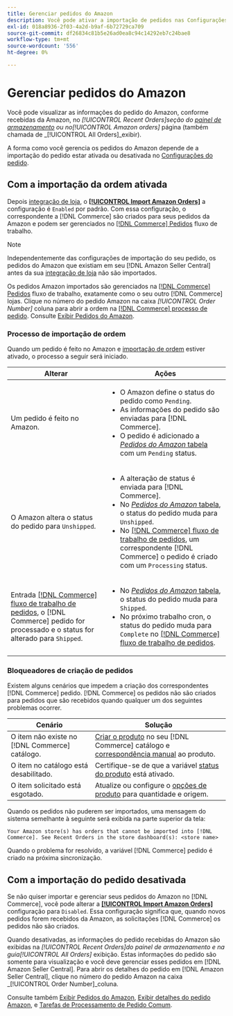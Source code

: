```yaml
---
title: Gerenciar pedidos do Amazon
description: Você pode ativar a importação de pedidos nas Configurações de pedidos para gerenciar mais facilmente os pedidos do Amazon com o administrador do Commerce.
exl-id: 018a8936-2f03-4a2d-b9af-6b72729ca709
source-git-commit: df26834c81b5e26ad0ea8c94c14292eb7c24bae8
workflow-type: tm+mt
source-wordcount: '556'
ht-degree: 0%

---
```


# Gerenciar pedidos do Amazon

Você pode visualizar as informações do pedido do Amazon, conforme recebidas da Amazon, no _[!UICONTROL Recent Orders]_seção do [painel de armazenamento](./amazon-store-dashboard.md) ou no_[!UICONTROL Amazon orders]_ página (também chamada de _[!UICONTROL All Orders]_exibir).

A forma como você gerencia os pedidos do Amazon depende de a importação do pedido estar ativada ou desativada no [Configurações do pedido](./order-settings.md#configure-order-settings).

## Com a importação da ordem ativada

Depois [integração de loja](./store-integration.md), o [**[!UICONTROL Import Amazon Orders]**](./order-settings.md#configure-order-settings) a configuração é `Enabled` por padrão. Com essa configuração, o correspondente a [!DNL Commerce] são criados para seus pedidos da Amazon e podem ser gerenciados no [[!DNL Commerce] Pedidos](https://experienceleague.adobe.com/docs/commerce-admin/stores-sales/order-management/orders/orders.html) fluxo de trabalho.

>[!NOTE]
>
>Independentemente das configurações de importação do seu pedido, os pedidos do Amazon que existiam em seu [!DNL Amazon Seller Central] antes da sua [integração de loja](./store-integration.md) não são importados.

Os pedidos Amazon importados são gerenciados na [[!DNL Commerce] Pedidos](https://experienceleague.adobe.com/docs/commerce-admin/stores-sales/order-management/orders/orders.html) fluxo de trabalho, exatamente como o seu outro [!DNL Commerce] lojas. Clique no número do pedido Amazon na caixa *[!UICONTROL Order Number]* coluna para abrir a ordem na [[!DNL Commerce] processo de pedido](https://experienceleague.adobe.com/docs/commerce-admin/stores-sales/order-management/orders/order-processing.html#process-an-order#order-view-descriptions). Consulte [Exibir Pedidos do Amazon](./amazon-orders-all.md).

### Processo de importação de ordem

Quando um pedido é feito no Amazon e [importação de ordem](./order-settings.md) estiver ativado, o processo a seguir será iniciado.

| Alterar | Ações |
|---|---|
| Um pedido é feito no Amazon. | <ul><li>O Amazon define o status do pedido como `Pending`.</li><li>As informações do pedido são enviadas para [!DNL Commerce].</li><li>O pedido é adicionado a [_Pedidos do Amazon_ tabela](./amazon-orders-all.md) com um `Pending` status.</li></ul> |
| O Amazon altera o status do pedido para `Unshipped`. | <ul><li>A alteração de status é enviada para [!DNL Commerce].</li><li>No [_Pedidos do Amazon_ tabela](./amazon-orders-all.md), o status do pedido muda para `Unshipped`.</li><li>No [[!DNL Commerce] fluxo de trabalho de pedidos](https://experienceleague.adobe.com/docs/commerce-admin/stores-sales/order-management/orders/orders.html), um correspondente [!DNL Commerce] o pedido é criado com um `Processing` status.</li></ul> |
| Entrada [[!DNL Commerce] fluxo de trabalho de pedidos](https://experienceleague.adobe.com/docs/commerce-admin/stores-sales/order-management/orders/orders.html), o [!DNL Commerce] pedido for processado e o status for alterado para `Shipped`. | <ul><li>No [_Pedidos do Amazon_ tabela](./amazon-orders-all.md), o status do pedido muda para `Shipped`.</li><li>No próximo trabalho cron, o status do pedido muda para `Complete` no [[!DNL Commerce] fluxo de trabalho de pedidos](https://experienceleague.adobe.com/docs/commerce-admin/stores-sales/order-management/orders/orders.html).</li></ul> |

### Bloqueadores de criação de pedidos

Existem alguns cenários que impedem a criação dos correspondentes [!DNL Commerce] pedido. [!DNL Commerce] os pedidos não são criados para pedidos que são recebidos quando qualquer um dos seguintes problemas ocorrer.

| Cenário | Solução |
|---|---|
| O item não existe no [!DNL Commerce] catálogo. | [Criar o produto](./creating-assigning-catalog-products.md) no seu [!DNL Commerce] catálogo e [correspondência manual](./creating-assigning-catalog-products.md) ao produto. |
| O item no catálogo está desabilitado. | Certifique-se de que a variável [status do produto](https://experienceleague.adobe.com/docs/commerce-admin/inventory/configuration/product-options.html) está ativado. |
| O item solicitado está esgotado. | Atualize ou configure o [opções de produto](https://experienceleague.adobe.com/docs/commerce-admin/inventory/configuration/product-options.html) para quantidade e origem. |

Quando os pedidos não puderem ser importados, uma mensagem do sistema semelhante à seguinte será exibida na parte superior da tela:

`Your Amazon store(s) has orders that cannot be imported into [!DNL Commerce]. See Recent Orders in the store dashboard(s): <store name>`

Quando o problema for resolvido, a variável [!DNL Commerce] pedido é criado na próxima sincronização.

## Com a importação do pedido desativada

Se não quiser importar e gerenciar seus pedidos do Amazon no [!DNL Commerce], você pode alterar a [**[!UICONTROL Import Amazon Orders]**](./order-settings.md#configure-order-settings) configuração para `Disabled`. Essa configuração significa que, quando novos pedidos forem recebidos da Amazon, as solicitações [!DNL Commerce] os pedidos não são criados.

Quando desativadas, as informações do pedido recebidas do Amazon são exibidas na _[!UICONTROL Recent Orders]_do painel de armazenamento e na guia_[!UICONTROL All Orders]_ exibição. Estas informações do pedido são somente para visualização e você deve gerenciar esses pedidos em [!DNL Amazon Seller Central]. Para abrir os detalhes do pedido em [!DNL Amazon Seller Central], clique no número do pedido Amazon na caixa _[!UICONTROL Order Number]_coluna.

Consulte também [Exibir Pedidos do Amazon](./amazon-orders-all.md), [Exibir detalhes do pedido Amazon](./amazon-order-details.md), e [Tarefas de Processamento de Pedido Comum](./common-order-processing.md).
